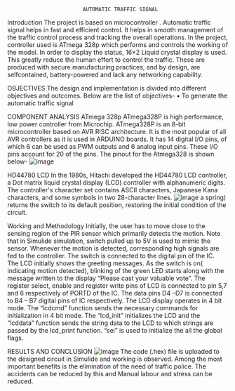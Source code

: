                             AUTOMATIC TRAFFIC SIGNAL


Introduction
The project is based on microcontroller . Automatic traffic signal helps in fast and efficient control. It helps in smooth management of the traffic control process and tracking the overall operations. In the project, controller used is ATmega 328p which performs and controls the working of the model. In order to display the status, 16×2 Liquid crystal display is used. This  greatly reduce the human effort to control the traffic.  These are produced with secure manufacturing practices, and by design, are selfcontained, battery-powered and lack any networking capability. 

OBJECTIVES 
 The design and implementation is divided into different objectives and outcomes. Below are the list of objectives- 
•	To generate the automatic traffic signal

COMPONENT ANALYSIS 
ATmega 328p 
ATmega328P is high performance, low power controller from Microchip. ATmega328P is an 8-bit microcontroller based on AVR RISC architecture. It is the most popular of all AVR controllers as it is used in ARDUINO boards. It has 14 digital I/O pins, of which 6 can be used as PWM outputs and 6 analog input pins. 
These I/O pins account for 20 of the pins. 
The pinout for the Atmega328 is shown below- 
![image](https://user-images.githubusercontent.com/68462123/164845964-24158a7e-5432-416e-abdf-52955b151c1f.png)

HD44780 LCD 
In the 1980s, Hitachi developed the HD44780 LCD controller, a Dot matrix liquid crystal display (LCD) controller with alphanumeric digits. The controller's character set contains ASCII characters, Japanese Kana characters, and some symbols in two 28-character lines. 
![image](https://user-images.githubusercontent.com/68462123/164846206-f71c5577-896b-4104-8533-4dc68ad6604f.png)
a spring) returns the switch to its default position, restoring the initial condition of the circuit. 

Working and Methodology 
Initially, the user has to move close to the sensing region of the PIR sensor which primarily detects the motion. Note that in Simulide simulation, switch pulled up to 5V is used to mimic the sensor. Whenever the motion is detected, corresponding high signals are fed to the controller. The switch is connected to the digital pin of the IC.  
The LCD initially shows the greeting messages. As the switch is on( indicating motion detected), blinking of the green LED starts along with the message written to the display “Please cast your valuable vote”. The register select, enable and register write pins of LCD is connected to pin 5,7 and 6 respectively of PORTD of the IC. The data pins D4 –D7 is connected to B4 – B7 digital pins of IC respectively. The LCD display operates in 4 bit mode. 
The “lcdcmd” function sends the necessary commands for initialization in 4 bit mode. The “lcd_init” initializes the LCD and the “lcddata” function sends the string data to the LCD to which strings are passed by the lcd_print function. “sei” is used to initialize the all the global flags. 

RESULTS AND CONCLUSION
![image](https://user-images.githubusercontent.com/68462123/164847733-7edc419c-1021-4565-885d-7362bbf8ebb6.png)
The code (.hex) file is uploaded to the designed circuit in Simulide and working is observed. Among the most important benefits is the elimination of the need of traffic police. The accidents can be reduced by this and Manual labour and stress can be reduced.
